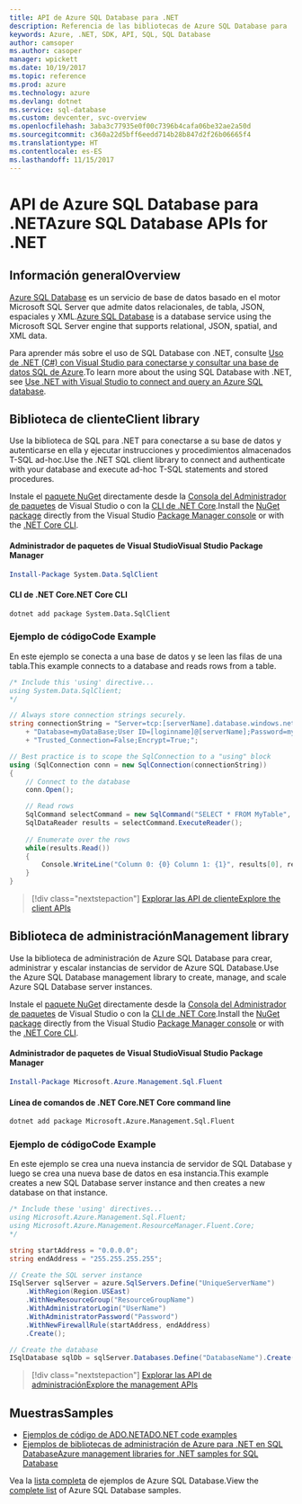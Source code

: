 ```yaml
---
title: API de Azure SQL Database para .NET
description: Referencia de las bibliotecas de Azure SQL Database para .NET
keywords: Azure, .NET, SDK, API, SQL, SQL Database
author: camsoper
ms.author: casoper
manager: wpickett
ms.date: 10/19/2017
ms.topic: reference
ms.prod: azure
ms.technology: azure
ms.devlang: dotnet
ms.service: sql-database
ms.custom: devcenter, svc-overview
ms.openlocfilehash: 3aba3c77935e0f00c7396b4cafa06be32ae2a50d
ms.sourcegitcommit: c360a22d5bff6eedd714b28b847d2f26b06665f4
ms.translationtype: HT
ms.contentlocale: es-ES
ms.lasthandoff: 11/15/2017
---
```

# <a name="azure-sql-database-apis-for-net"></a><span data-ttu-id="bf243-104">API de Azure SQL Database para .NET</span><span class="sxs-lookup"><span data-stu-id="bf243-104">Azure SQL Database APIs for .NET</span></span>

## <a name="overview"></a><span data-ttu-id="bf243-105">Información general</span><span class="sxs-lookup"><span data-stu-id="bf243-105">Overview</span></span>

<span data-ttu-id="bf243-106">[Azure SQL Database](https://docs.microsoft.com/azure/sql-database/sql-database-technical-overview) es un servicio de base de datos basado en el motor Microsoft SQL Server que admite datos relacionales, de tabla, JSON, espaciales y XML.</span><span class="sxs-lookup"><span data-stu-id="bf243-106">[Azure SQL Database](https://docs.microsoft.com/azure/sql-database/sql-database-technical-overview) is a database service using the Microsoft SQL Server engine that supports relational, JSON, spatial, and XML data.</span></span> 

<span data-ttu-id="bf243-107">Para aprender más sobre el uso de SQL Database con .NET, consulte [Uso de .NET (C#) con Visual Studio para conectarse y consultar una base de datos SQL de Azure](https://docs.microsoft.com/azure/sql-database/sql-database-connect-query-dotnet-visual-studio).</span><span class="sxs-lookup"><span data-stu-id="bf243-107">To learn more about the using SQL Database with .NET, see [Use .NET with Visual Studio to connect and query an Azure SQL database](https://docs.microsoft.com/azure/sql-database/sql-database-connect-query-dotnet-visual-studio).</span></span>

## <a name="client-library"></a><span data-ttu-id="bf243-108">Biblioteca de cliente</span><span class="sxs-lookup"><span data-stu-id="bf243-108">Client library</span></span>

<span data-ttu-id="bf243-109">Use la biblioteca de SQL para .NET para conectarse a su base de datos y autenticarse en ella y ejecutar instrucciones y procedimientos almacenados T-SQL ad-hoc.</span><span class="sxs-lookup"><span data-stu-id="bf243-109">Use the .NET SQL client library to connect and authenticate with your database and execute ad-hoc T-SQL statements and stored procedures.</span></span>

<span data-ttu-id="bf243-110">Instale el [paquete NuGet]( https://www.nuget.org/packages/System.Data.SqlClient) directamente desde la [Consola del Administrador de paquetes](https://docs.microsoft.com/nuget/tools/package-manager-console) de Visual Studio o con la [CLI de .NET Core](https://docs.microsoft.com/dotnet/core/tools/dotnet-add-package).</span><span class="sxs-lookup"><span data-stu-id="bf243-110">Install the [NuGet package]( https://www.nuget.org/packages/System.Data.SqlClient) directly from the Visual Studio [Package Manager console](https://docs.microsoft.com/nuget/tools/package-manager-console) or with the [.NET Core CLI](https://docs.microsoft.com/dotnet/core/tools/dotnet-add-package).</span></span>

#### <a name="visual-studio-package-manager"></a><span data-ttu-id="bf243-111">Administrador de paquetes de Visual Studio</span><span class="sxs-lookup"><span data-stu-id="bf243-111">Visual Studio Package Manager</span></span>

```powershell
Install-Package System.Data.SqlClient
```

#### <a name="net-core-cli"></a><span data-ttu-id="bf243-112">CLI de .NET Core</span><span class="sxs-lookup"><span data-stu-id="bf243-112">.NET Core CLI</span></span>

```bash
dotnet add package System.Data.SqlClient
```

### <a name="code-example"></a><span data-ttu-id="bf243-113">Ejemplo de código</span><span class="sxs-lookup"><span data-stu-id="bf243-113">Code Example</span></span>

<span data-ttu-id="bf243-114">En este ejemplo se conecta a una base de datos y se leen las filas de una tabla.</span><span class="sxs-lookup"><span data-stu-id="bf243-114">This example connects to a database and reads rows from a table.</span></span>

```csharp
/* Include this 'using' directive...
using System.Data.SqlClient;
*/

// Always store connection strings securely. 
string connectionString = "Server=tcp:[serverName].database.windows.net;" 
    + "Database=myDataBase;User ID=[loginname]@[serverName];Password=myPassword;"
    + "Trusted_Connection=False;Encrypt=True;";

// Best practice is to scope the SqlConnection to a "using" block
using (SqlConnection conn = new SqlConnection(connectionString))
{
    // Connect to the database
    conn.Open();

    // Read rows
    SqlCommand selectCommand = new SqlCommand("SELECT * FROM MyTable", conn);
    SqlDataReader results = selectCommand.ExecuteReader();
    
    // Enumerate over the rows
    while(results.Read())
    {
        Console.WriteLine("Column 0: {0} Column 1: {1}", results[0], results[1]);
    }
}
```

> [!div class="nextstepaction"]
> [<span data-ttu-id="bf243-115">Explorar las API de cliente</span><span class="sxs-lookup"><span data-stu-id="bf243-115">Explore the client APIs</span></span>](/dotnet/api/overview/azure/sql/client)

## <a name="management-library"></a><span data-ttu-id="bf243-116">Biblioteca de administración</span><span class="sxs-lookup"><span data-stu-id="bf243-116">Management library</span></span>

<span data-ttu-id="bf243-117">Use la biblioteca de administración de Azure SQL Database para crear, administrar y escalar instancias de servidor de Azure SQL Database.</span><span class="sxs-lookup"><span data-stu-id="bf243-117">Use the Azure SQL Database management library to create, manage, and scale Azure SQL Database server instances.</span></span>

<span data-ttu-id="bf243-118">Instale el [paquete NuGet](https://www.nuget.org/packages/Microsoft.Azure.Management.Sql.Fluent/) directamente desde la [Consola del Administrador de paquetes](https://docs.microsoft.com/nuget/tools/package-manager-console) de Visual Studio o con la [CLI de .NET Core](https://docs.microsoft.com/dotnet/core/tools/dotnet-add-package).</span><span class="sxs-lookup"><span data-stu-id="bf243-118">Install the [NuGet package](https://www.nuget.org/packages/Microsoft.Azure.Management.Sql.Fluent/) directly from the Visual Studio [Package Manager console](https://docs.microsoft.com/nuget/tools/package-manager-console) or with the [.NET Core CLI](https://docs.microsoft.com/dotnet/core/tools/dotnet-add-package).</span></span>

#### <a name="visual-studio-package-manager"></a><span data-ttu-id="bf243-119">Administrador de paquetes de Visual Studio</span><span class="sxs-lookup"><span data-stu-id="bf243-119">Visual Studio Package Manager</span></span>

```powershell
Install-Package Microsoft.Azure.Management.Sql.Fluent
``` 

#### <a name="net-core-command-line"></a><span data-ttu-id="bf243-120">Línea de comandos de .NET Core</span><span class="sxs-lookup"><span data-stu-id="bf243-120">.NET Core command line</span></span>

```bash
dotnet add package Microsoft.Azure.Management.Sql.Fluent
```

### <a name="code-example"></a><span data-ttu-id="bf243-121">Ejemplo de código</span><span class="sxs-lookup"><span data-stu-id="bf243-121">Code Example</span></span>

<span data-ttu-id="bf243-122">En este ejemplo se crea una nueva instancia de servidor de SQL Database y luego se crea una nueva base de datos en esa instancia.</span><span class="sxs-lookup"><span data-stu-id="bf243-122">This example creates a new SQL Database server instance and then creates a new database on that instance.</span></span>

```csharp
/* Include these 'using' directives...
using Microsoft.Azure.Management.Sql.Fluent;
using Microsoft.Azure.Management.ResourceManager.Fluent.Core;
*/

string startAddress = "0.0.0.0";
string endAddress = "255.255.255.255";

// Create the SQL server instance
ISqlServer sqlServer = azure.SqlServers.Define("UniqueServerName")
    .WithRegion(Region.USEast)
    .WithNewResourceGroup("ResourceGroupName")
    .WithAdministratorLogin("UserName")
    .WithAdministratorPassword("Password")
    .WithNewFirewallRule(startAddress, endAddress)
    .Create();

// Create the database
ISqlDatabase sqlDb = sqlServer.Databases.Define("DatabaseName").Create();
```

> [!div class="nextstepaction"]
> [<span data-ttu-id="bf243-123">Explorar las API de administración</span><span class="sxs-lookup"><span data-stu-id="bf243-123">Explore the management APIs</span></span>](/dotnet/api/overview/azure/sql/management)

## <a name="samples"></a><span data-ttu-id="bf243-124">Muestras</span><span class="sxs-lookup"><span data-stu-id="bf243-124">Samples</span></span>

- [<span data-ttu-id="bf243-125">Ejemplos de código de ADO.NET</span><span class="sxs-lookup"><span data-stu-id="bf243-125">ADO.NET code examples</span></span>](/dotnet/framework/data/adonet/ado-net-code-examples)
- [<span data-ttu-id="bf243-126">Ejemplos de bibliotecas de administración de Azure para .NET en SQL Database</span><span class="sxs-lookup"><span data-stu-id="bf243-126">Azure management libraries for .NET samples for SQL Database</span></span>](/dotnet/azure/dotnet-sdk-azure-sql-database-samples)

<span data-ttu-id="bf243-127">Vea la [lista completa](https://azure.microsoft.com/en-us/resources/samples/?platform=dotnet&term=sql+database) de ejemplos de Azure SQL Database.</span><span class="sxs-lookup"><span data-stu-id="bf243-127">View the [complete list](https://azure.microsoft.com/en-us/resources/samples/?platform=dotnet&term=sql+database) of Azure SQL Database samples.</span></span>

